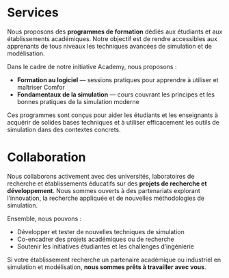 # Services

Nous proposons des **programmes de formation** dédiés aux étudiants et aux établissements académiques. Notre objectif est de rendre accessibles aux apprenants de tous niveaux les techniques avancées de simulation et de modélisation.

Dans le cadre de notre initiative Academy, nous proposons :

- **Formation au logiciel** — sessions pratiques pour apprendre à utiliser et maîtriser Comfor  
- **Fondamentaux de la simulation** — cours couvrant les principes et les bonnes pratiques de la simulation moderne  

Ces programmes sont conçus pour aider les étudiants et les enseignants à acquérir de solides bases techniques et à utiliser efficacement les outils de simulation dans des contextes concrets.

# Collaboration

Nous collaborons activement avec des universités, laboratoires de recherche et établissements éducatifs sur des **projets de recherche et développement**. Nous sommes ouverts à des partenariats explorant l’innovation, la recherche appliquée et de nouvelles méthodologies de simulation.

Ensemble, nous pouvons :

- Développer et tester de nouvelles techniques de simulation  
- Co-encadrer des projets académiques ou de recherche  
- Soutenir les initiatives étudiantes et les challenges d’ingénierie  

Si votre établissement recherche un partenaire académique ou industriel en simulation et modélisation, **nous sommes prêts à travailler avec vous**.
